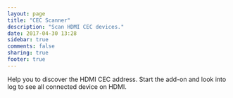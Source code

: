 ```yaml
---
layout: page
title: "CEC Scanner"
description: "Scan HDMI CEC devices."
date: 2017-04-30 13:28
sidebar: true
comments: false
sharing: true
footer: true
---
```


Help you to discover the HDMI CEC address. Start the add-on and look into log to see all connected device on HDMI.
